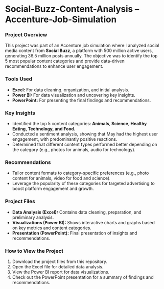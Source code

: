 # Social-Buzz-Content-Analysis – Accenture-Job-Simulation
### Project Overview
This project was part of an Accenture job simulation where I analyzed social media content from **Social Buzz**, a platform with 500 million active users, generating 36.5 million posts annually. The objective was to identify the top 5 most popular content categories and provide data-driven recommendations to enhance user engagement.

### Tools Used
- **Excel:** For data cleaning, organization, and initial analysis.
- **Power BI:** For data visualization and uncovering key insights.
- **PowerPoint:** For presenting the final findings and recommendations.

### Key Insights
- Identified the top 5 content categories: **Animals, Science, Healthy Eating, Technology, and Food**.
- Conducted a sentiment analysis, showing that May had the highest user engagement, with predominantly positive reactions.
- Determined that different content types performed better depending on the category (e.g., photos for animals, audio for technology).

### Recommendations
- Tailor content formats to category-specific preferences (e.g., photo content for animals, video for food and science).
- Leverage the popularity of these categories for targeted advertising to boost platform engagement and growth.

### Project Files
- **Data Analysis (Excel):** Contains data cleaning, preparation, and preliminary analysis.
- **Visualizations (Power BI):** Shows interactive charts and graphs based on key metrics and content categories.
- **Presentation (PowerPoint):** Final presentation of insights and recommendations.

### How to View the Project
1. Download the project files from this repository.
2. Open the Excel file for detailed data analysis.
3. View the Power BI report for data visualizations.
4. Check out the PowerPoint presentation for a summary of findings and recommendations.

